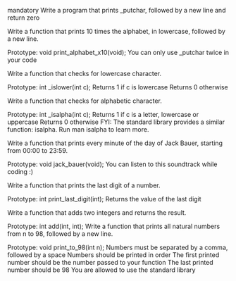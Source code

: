 
mandatory
Write a program that prints _putchar, followed by a new line and return zero

Write a function that prints 10 times the alphabet, in lowercase, followed by a new line.

Prototype: void print_alphabet_x10(void);
You can only use _putchar twice in your code

Write a function that checks for lowercase character.

Prototype: int _islower(int c);
Returns 1 if c is lowercase
Returns 0 otherwise

Write a function that checks for alphabetic character.

Prototype: int _isalpha(int c);
Returns 1 if c is a letter, lowercase or uppercase
Returns 0 otherwise
FYI: The standard library provides a similar function: isalpha. Run man isalpha to learn more.

Write a function that prints every minute of the day of Jack Bauer, starting from 00:00 to 23:59.

Prototype: void jack_bauer(void);
You can listen to this soundtrack while coding :)

Write a function that prints the last digit of a number.

Prototype: int print_last_digit(int);
Returns the value of the last digit

Write a function that adds two integers and returns the result.

Prototype: int add(int, int);
Write a function that prints all natural numbers from n to 98, followed by a new line.

Prototype: void print_to_98(int n);
Numbers must be separated by a comma, followed by a space
Numbers should be printed in order
The first printed number should be the number passed to your function
The last printed number should be 98
You are allowed to use the standard library
